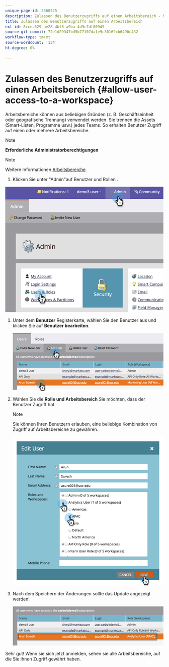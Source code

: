 ```yaml
---
unique-page-id: 2360325
description: Zulassen des Benutzerzugriffs auf einen Arbeitsbereich - Marketo-Dokumente - Produktdokumentation
title: Zulassen des Benutzerzugriffs auf einen Arbeitsbereich
exl-id: 8ccec529-ae28-4bf8-a9ba-4d9c7df809d9
source-git-commit: 72e1d29347bd5b77107da1e9c30169cb6490c432
workflow-type: tm+mt
source-wordcount: '134'
ht-degree: 0%

---
```


# Zulassen des Benutzerzugriffs auf einen Arbeitsbereich {#allow-user-access-to-a-workspace}

Arbeitsbereiche können aus beliebigen Gründen (z. B. Geschäftseinheit oder geografische Trennung) verwendet werden. Sie trennen die Assets (Smart-Listen, Programme usw.) jedes Teams. So erhalten Benutzer Zugriff auf einen oder mehrere Arbeitsbereiche.

>[!NOTE]
>
>**Erforderliche Administratorberechtigungen**

>[!NOTE]
>
>Weitere Informationen [Arbeitsbereiche](/help/marketo/product-docs/administration/workspaces-and-person-partitions/understanding-workspaces-and-person-partitions.md).

1. Klicken Sie unter &quot;Admin&quot;auf Benutzer und Rollen .

![](assets/image2014-9-17-11-3a2-3a32.png)

1. Unter dem **Benutzer** Registerkarte, wählen Sie den Benutzer aus und klicken Sie auf **Benutzer bearbeiten**.

   ![](assets/image2014-9-17-11-3a2-3a46.png)

1. Wählen Sie die **Rolle und Arbeitsbereich** Sie möchten, dass der Benutzer Zugriff hat.

   >[!NOTE]
   >
   >Sie können Ihren Benutzern erlauben, eine beliebige Kombination von Zugriff auf Arbeitsbereiche zu gewähren.

   ![](assets/image2014-9-17-11-3a3-3a16.png)

1. Nach dem Speichern der Änderungen sollte das Update angezeigt werden!

   ![](assets/image2014-9-17-11-3a3-3a31.png)

Sehr gut! Wenn sie sich jetzt anmelden, sehen sie alle Arbeitsbereiche, auf die Sie ihnen Zugriff gewährt haben.
